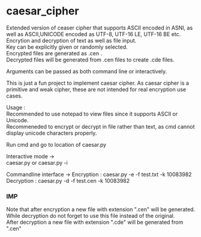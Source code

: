# caesar_cipher
Extended version of ceaser cipher that supports ASCII encoded in ASNI, as well as ASCII,UNICODE encoded as UTF-8, UTF-16 LE, UTF-16 BE etc.  
Encrytion and decryption of text as well as file input.  
Key can be explicitly given or randomly selected.  
Encrypted files are generated as .cen .  
Decrypted files will be generated from .cen files to create .cde files.  

Arguments can be passed as both command line or interactively.  


This is just a fun project to implement caesar cipher. As caesar cipher is a primitive and weak cipher, these are not intended for real encryption use cases.  


Usage :  
Recommended to use notepad to view files since it supports ASCII or Unicode.  
Recommeneded to encrypt or decrypt in file rather than text, as cmd cannot display unicode characters properly.  


Run cmd and go to location of caesar.py  

Interactive mode ->  
caesar.py  or caesar.py -i   

Commandline interface ->
Encryption : caesar.py -e -f test.txt -k 10083982  
Decryption : caesar.py -d -f test.cen -k 10083982  

### IMP ###  
Note that after encryption a new file with extension ".cen" will be generated.  
While decryption do not forget to use this file instead of the original.  
After decryption a new file with extension ".cde" will be generated from ".cen"  



